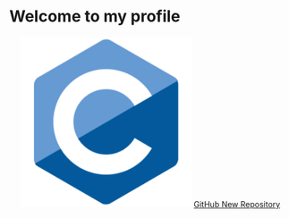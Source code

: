 # Welcome to my profile

<div align="center">
  <img src="https://raw.githubusercontent.com/devicons/devicon/ca28c779441053191ff11710fe24a9e6c23690d6/icons/c/c-original.svg" alt="C Logo" width="306" />
  <a href="https://github.com/Giovani-Simple-Dev/C-Knowledge" align="center">GitHub New Repository</a>
</div>
